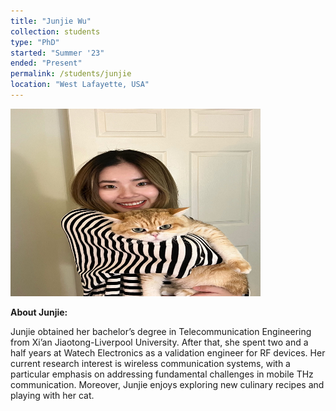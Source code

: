 ```yaml
---
title: "Junjie Wu"
collection: students
type: "PhD"
started: "Summer '23"
ended: "Present"
permalink: /students/junjie
location: "West Lafayette, USA"
---
```


<img src="../images/members/junjie.jpg" width="400" height="300"/>

**About Junjie:**

Junjie obtained her bachelor’s degree in Telecommunication Engineering from Xi’an Jiaotong-Liverpool University.
After that, she spent two and a half years at Watech Electronics as a validation engineer for RF devices.
Her current research interest is wireless communication systems,
with a particular emphasis on addressing fundamental challenges in mobile THz communication.
Moreover, Junjie enjoys exploring new culinary recipes and playing with her cat.